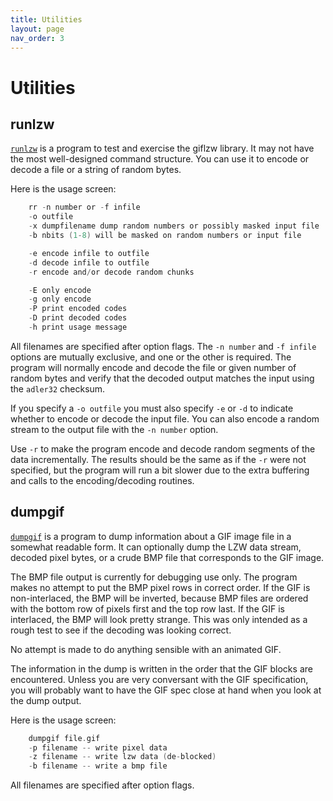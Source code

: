 ```yaml
---
title: Utilities
layout: page
nav_order: 3
---
```


# Utilities

## runlzw

[`runlzw`](https://github.com/raygard/test3/blob/main/utilities/runlzw.c) is a program to test and exercise the giflzw library. It may not have the most well-designed command structure. You can use it to encode or decode a file or a string of random bytes.

Here is the usage screen:

```c
    rr -n number or -f infile
    -o outfile
    -x dumpfilename dump random numbers or possibly masked input file
    -b nbits (1-8) will be masked on random numbers or input file

    -e encode infile to outfile
    -d decode infile to outfile
    -r encode and/or decode random chunks

    -E only encode
    -g only encode
    -P print encoded codes
    -D print decoded codes
    -h print usage message
```

All filenames are specified after option flags. The `-n number` and `-f infile` options are mutually exclusive, and one or the other is required. The program will normally encode and decode the file or given number of random bytes and verify that the decoded output matches the input using the `adler32` checksum.

If you specify a `-o outfile` you must also specify `-e` or `-d` to indicate whether to encode or decode the input file. You can also encode a random stream to the output file with the `-n number` option.

Use `-r` to make the program encode and decode random segments of the data incrementally. The results should be the same as if the `-r` were not specified, but the program will run a bit slower due to the extra buffering and calls to the encoding/decoding routines.

## dumpgif

[`dumpgif`](https://github.com/raygard/test3/blob/main/utilities/dumpgif.c) is a program to dump information about a GIF image file in a somewhat readable form. It can optionally dump the LZW data stream, decoded pixel bytes, or a crude BMP file that corresponds to the GIF image. 

The BMP file output is currently for debugging use only. The program makes no attempt to put the BMP pixel rows in correct order. If the GIF is non-interlaced, the BMP will be inverted, because BMP files are ordered with the bottom row of pixels first and the top row last. If the GIF is interlaced, the BMP will look pretty strange. This was only intended as a rough test to see if the decoding was looking correct.

No attempt is made to do anything sensible with an animated GIF.

The information in the dump is written in the order that the GIF blocks are encountered. Unless you are very conversant with the GIF specification, you will probably want to have the GIF spec close at hand when you look at the dump output.

Here is the usage screen:

```c
    dumpgif file.gif
    -p filename -- write pixel data
    -z filename -- write lzw data (de-blocked)
    -b filename -- write a bmp file
```

All filenames are specified after option flags.
